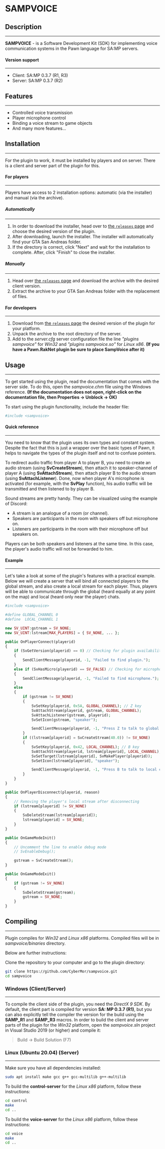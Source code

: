# **SAMPVOICE**
## Description
---------------------------------
**SAMPVOICE** - is a Software Development Kit (SDK) for implementing voice communication systems in the Pawn language for SA:MP servers.

#### Version support
----------------------------------
* Client: SA:MP 0.3.7 (R1, R3)
* Server: SA:MP 0.3.7 (R2)

## Features
---------------------------------
* Controlled voice transmission
* Player microphone control
* Binding a voice stream to game objects
* And many more features...

## Installation
---------------------------------
For the plugin to work, it must be installed by players and on server. There is a client and server part of the plugin for this.

#### For players
---------------------------------
Players have access to 2 installation options: automatic (via the installer) and manual (via the archive).

##### Automatically
---------------------------------
1. In order to download the installer, head over to [the `releases` page](https://github.com/CyberMor/sampvoice/releases) and choose the desired version of the plugin.
2. After downloading, launch the installer. The installer will automatically find your GTA San Andreas folder.
3. If the directory is correct, click "Next" and wait for the installation to complete. After, click "Finish" to close the installer.

##### Manually
---------------------------------
1. Head over [the `releases` page](https://github.com/CyberMor/sampvoice/releases) and download the archive with the desired client version.
2. Extract the archive to your GTA San Andreas folder with the replacement of files.

#### For developers
---------------------------------
1. Download from [the `releases` page](https://github.com/CyberMor/sampvoice/releases) the desired version of the plugin for your platform.
2. Unpack the archive to the root directory of the server.
3. Add to the *server.cfg* server configuration file the line *"plugins sampvoice"* for *Win32* and *"plugins sampvoice.so"* for *Linux x86*. **(If you have a Pawn.RakNet plugin be sure to place SampVoice after it)**

## Usage
---------------------------------
To get started using the plugin, read the documentation that comes with the server side. To do this, open the *sampvoice.chm* file using the Windows reference. **(If the documentation does not open, right-click on the documentation file, then Properties -> Unblock -> OK)**

To start using the plugin functionality, include the header file:
```php
#include <sampvoice>
```

#### Quick reference
---------------------------------
You need to know that the plugin uses its own types and constant system. Despite the fact that this is just a wrapper over the basic types of Pawn, it helps to navigate the types of the plugin itself and not to confuse pointers.

To redirect audio traffic from player A to player B, you need to create an audio stream (using **SvCreateStream**), then attach it to speaker-channel of player A (using **SvAttachStream**), then attach player B to the audio stream (using **SvAttachListener**). Done, now when player A's microphone is activated (for example, with the **SvPlay** function), his audio traffic will be transmitted and then listened to by player B.

Sound streams are pretty handy. They can be visualized using the example of Discord:
* A stream is an analogue of a room (or channel).
* Speakers are participants in the room with speakers off but microphone on.
* Listeners are participants in the room with their microphone off but speakers on.

Players can be both speakers and listeners at the same time. In this case, the player's audio traffic will not be forwarded to him.

#### Example
---------------------------------
Let's take a look at some of the plugin's features with a practical example. Below we will create a server that will bind all connected players to the global stream, and also create a local stream for each player. Thus, players will be able to communicate through the global (heard equally at any point on the map) and local (heard only near the player) chats.
```php
#include <sampvoice>

#define GLOBAL_CHANNEL 0
#define  LOCAL_CHANNEL 1

new SV_UINT:gstream = SV_NONE;
new SV_UINT:lstream[MAX_PLAYERS] = { SV_NONE, ... };

public OnPlayerConnect(playerid)
{
    if (SvGetVersion(playerid) == 0) // Checking for plugin availability
    {
        SendClientMessage(playerid, -1, "Failed to find plugin.");
    }
    else if (SvHasMicro(playerid) == SV_FALSE) // Checking for microphone availability
    {
        SendClientMessage(playerid, -1, "Failed to find microphone.");
    }
    else
    {
        if (gstream != SV_NONE)
        {
            SvSetKey(playerid, 0x5A, GLOBAL_CHANNEL); // Z key
            SvAttachStream(playerid, gstream, GLOBAL_CHANNEL);
            SvAttachListener(gstream, playerid);
            SvSetIcon(gstream, "speaker");

            SendClientMessage(playerid, -1, "Press Z to talk to global chat.");
        }
        if ((lstream[playerid] = SvCreateStream(40.0)) != SV_NONE)
        {
            SvSetKey(playerid, 0x42, LOCAL_CHANNEL); // B key
            SvAttachStream(playerid, lstream[playerid], LOCAL_CHANNEL);
            SvSetTarget(lstream[playerid], SvMakePlayer(playerid));
            SvSetIcon(lstream[playerid], "speaker");

            SendClientMessage(playerid, -1, "Press B to talk to local chat.");
        }
    }
}

public OnPlayerDisconnect(playerid, reason)
{
    // Removing the player's local stream after disconnecting
    if (lstream[playerid] != SV_NONE)
    {
        SvDeleteStream(lstream[playerid]);
        lstream[playerid] = SV_NONE;
    }
}

public OnGameModeInit()
{
    // Uncomment the line to enable debug mode
    // SvEnableDebug();

    gstream = SvCreateStream();
}

public OnGameModeExit()
{
    if (gstream != SV_NONE)
    {
        SvDeleteStream(gstream);
        gstream = SV_NONE;
    }
}
```

## Compiling
---------------------------------
Plugin compiles for *Win32* and *Linux x86* platforms.
Compiled files will be in *sampvoice/binaries* directory.

Below are further instructions:

Clone the repository to your computer and go to the plugin directory:
```sh
git clone https://github.com/CyberMor/sampvoice.git
cd sampvoice
```

### Windows (Client/Server)
---------------------------------
To compile the client side of the plugin, you need the *DirectX 9 SDK*. By default, the client part is compiled for version **SA: MP 0.3.7 (R1)**, but you can also explicitly tell the compiler the version for the build using the **SAMP_R1** and **SAMP_R3** macros. In order to build the client and server parts of the plugin for the *Win32* platform, open the *sampvoice.sln* project in Visual Studio 2019 (or higher) and compile it:
> Build -> Build Solution (F7)

### Linux (Ubuntu 20.04) (Server)
---------------------------------
Make sure you have all dependencies installed:
```sh
sudo apt install make gcc g++ gcc-multilib g++-multilib
```
To build the **control-server** for the *Linux x86* platform, follow these instructions:
```sh
cd control
make
cd ..
```
To build the **voice-server** for the *Linux x86* platform, follow these instructions:
```sh
cd voice
make
cd ..
```

